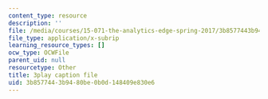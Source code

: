 ```yaml
---
content_type: resource
description: ''
file: /media/courses/15-071-the-analytics-edge-spring-2017/3b8577443b9480be0b0d148409e830e6_DU0_NM0mZPE.srt
file_type: application/x-subrip
learning_resource_types: []
ocw_type: OCWFile
parent_uid: null
resourcetype: Other
title: 3play caption file
uid: 3b857744-3b94-80be-0b0d-148409e830e6
---
```

